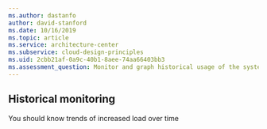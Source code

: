 ```yaml
---
ms.author: dastanfo
author: david-stanford
ms.date: 10/16/2019
ms.topic: article
ms.service: architecture-center
ms.subservice: cloud-design-principles
ms.uid: 2cbb21af-0a9c-40b1-8aee-74aa66403bb3
ms.assessment_question: Monitor and graph historical usage of the system
---
```

## Historical monitoring

You should know trends of increased load over time

